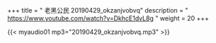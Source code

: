 +++
title = " 老黑公民 20190429_okzanjvobvq"
description = " https://www.youtube.com/watch?v=DkhcE1dvL8g "
weight = 20
+++


{{< myaudio01 mp3="20190429_okzanjvobvq.mp3" >}}

